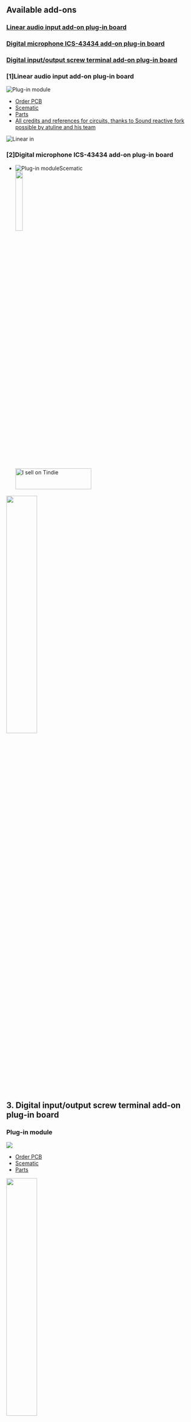 ## Available add-ons

### [Linear audio input add-on plug-in board](#1)

### [Digital microphone ICS-43434 add-on plug-in board](#2)

### [Digital input/output screw terminal add-on plug-in board](#3)

### [1]Linear audio input add-on plug-in board

![Plug-in module](https://github.com/srg74/WLED-wemos-shield/blob/master/resources/Add-ons/linear_input/Linear_input_add-on.jpg)

- [Order PCB](https://www.pcbway.com/project/shareproject/Audio_input_for_shield_v1_5.html)
- [Scematic](https://github.com/srg74/WLED-wemos-shield/blob/master/resources/Add-ons/linear_input/Sound_reactive_add-on.pdf)
- [Parts](https://github.com/srg74/WLED-wemos-shield/blob/master/resources/Add-ons/linear_input/BOM.pdf)
- [All credits and references for circuits, thanks to Sound reactive fork possible by atuline and his team](https://github.com/atuline/WLED)

![Linear in](https://github.com/srg74/WLED-wemos-shield/blob/master/resources/Enclosure/Enclosure%20with%20audio.jpg)

### [2]Digital microphone ICS-43434 add-on plug-in board

- ![Plug-in module](https://github.com/srg74/WLED-wemos-shield/blob/master/resources/Add-ons/ics-43434/ics43434_shield.jpg)Scematic</a><br>
<img src="https://github.com/srg74/WLED-wemos-shield/blob/master/resources/Add-ons/ics-43434/ICS-43434.jpg" width="20%"><br>
<a href="https://www.tindie.com/stores/serg74/?ref=offsite_badges&utm_source=sellers_Serg74&utm_medium=badges&utm_campaign=badge_small"><img src="https://d2ss6ovg47m0r5.cloudfront.net/badges/tindie-smalls.png" alt="I sell on Tindie" width="200" height="55"></a>

<img src=https://github.com/srg74/WLED-wemos-shield/blob/master/resources/Enclosure/Enclosure%20with%20mic.jpg width="40%">

## <h2 id=3> 3. Digital input/output screw terminal add-on plug-in board</h2>
###   Plug-in module
<img src="https://github.com/srg74/WLED-wemos-shield/blob/master/resources/Add-ons/terminals/Terminals_add-on%20v2.0.png">

-   <a href=https://www.pcbway.com/project/shareproject/Audio_input_for_shield_v1_5.html>Order PCB</a>
-   <a href=https://github.com/srg74/WLED-wemos-shield/blob/master/resources/Add-ons/terminals/Terminals_add-on.pdf>Scematic</a>
-   <a href=https://github.com/srg74/WLED-wemos-shield/blob/master/resources/Add-ons/terminals/BOM.xlsx>Parts</a>
<img src=https://github.com/srg74/WLED-wemos-shield/blob/master/resources/Enclosure/Enclosure%20with%20terminals.jpg width="40%">

